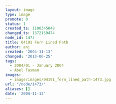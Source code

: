```yaml
---
layout: image
type: image
promote: 0
status: 1
created_ts: 1100345048
changed_ts: 1372159474
node_id: 1473
title: 04191 Fern Lined Path
author: anj
created: '2004-11-13'
changed: '2013-06-25'
tags:
  - 2004/01 - January 2004
  - Abel Tasman
images:
  - image/images/04191_fern_lined_path-1473.jpg
url: "/node/1473/"
aliases: []
date: '2004-11-13'
---
```


